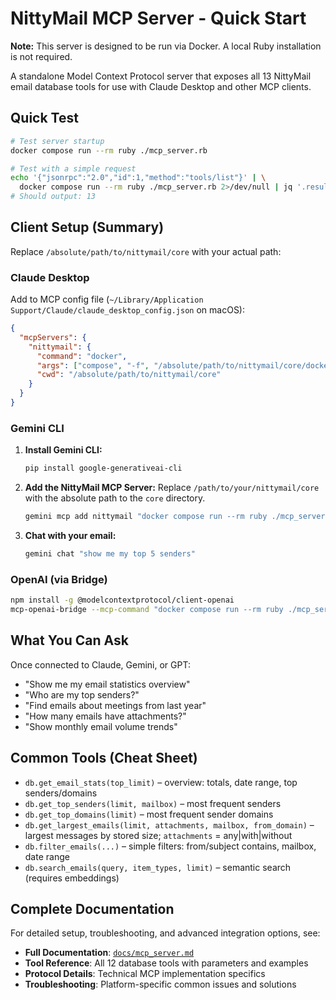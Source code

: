 # NittyMail MCP Server - Quick Start

**Note:** This server is designed to be run via Docker. A local Ruby installation is not required.

A standalone Model Context Protocol server that exposes all 13 NittyMail email database tools for use with Claude Desktop and other MCP clients.

## Quick Test

```bash
# Test server startup
docker compose run --rm ruby ./mcp_server.rb

# Test with a simple request  
echo '{"jsonrpc":"2.0","id":1,"method":"tools/list"}' | \
  docker compose run --rm ruby ./mcp_server.rb 2>/dev/null | jq '.result.tools | length'
# Should output: 13
```

## Client Setup (Summary)

Replace `/absolute/path/to/nittymail/core` with your actual path:

### Claude Desktop
Add to MCP config file (`~/Library/Application Support/Claude/claude_desktop_config.json` on macOS):

```json
{
  "mcpServers": {
    "nittymail": {
      "command": "docker",
      "args": ["compose", "-f", "/absolute/path/to/nittymail/core/docker-compose.yml", "run", "--rm", "ruby", "./mcp_server.rb"],
      "cwd": "/absolute/path/to/nittymail/core"
    }
  }
}
```

### Gemini CLI

1.  **Install Gemini CLI:**
    ```bash
    pip install google-generativeai-cli
    ```

2.  **Add the NittyMail MCP Server:**
    Replace `/path/to/your/nittymail/core` with the absolute path to the `core` directory.

    ```bash
    gemini mcp add nittymail "docker compose run --rm ruby ./mcp_server.rb" --scope project
    ```

3.  **Chat with your email:**
    ```bash
    gemini chat "show me my top 5 senders"
    ```


### OpenAI (via Bridge)
```bash
npm install -g @modelcontextprotocol/client-openai
mcp-openai-bridge --mcp-command "docker compose run --rm ruby ./mcp_server.rb" --mcp-cwd "/absolute/path/to/nittymail/core" --openai-key "$OPENAI_API_KEY"
```

## What You Can Ask

Once connected to Claude, Gemini, or GPT:

- "Show me my email statistics overview"
- "Who are my top senders?"
- "Find emails about meetings from last year"
- "How many emails have attachments?"
- "Show monthly email volume trends"

## Common Tools (Cheat Sheet)

- `db.get_email_stats(top_limit)` – overview: totals, date range, top senders/domains
- `db.get_top_senders(limit, mailbox)` – most frequent senders
- `db.get_top_domains(limit)` – most frequent sender domains
- `db.get_largest_emails(limit, attachments, mailbox, from_domain)` – largest messages by stored size; `attachments` = any|with|without
- `db.filter_emails(...)` – simple filters: from/subject contains, mailbox, date range
- `db.search_emails(query, item_types, limit)` – semantic search (requires embeddings)

## Complete Documentation

For detailed setup, troubleshooting, and advanced integration options, see:
- **Full Documentation**: [`docs/mcp_server.md`](../docs/mcp_server.md)
- **Tool Reference**: All 12 database tools with parameters and examples
- **Protocol Details**: Technical MCP implementation specifics
- **Troubleshooting**: Platform-specific common issues and solutions

